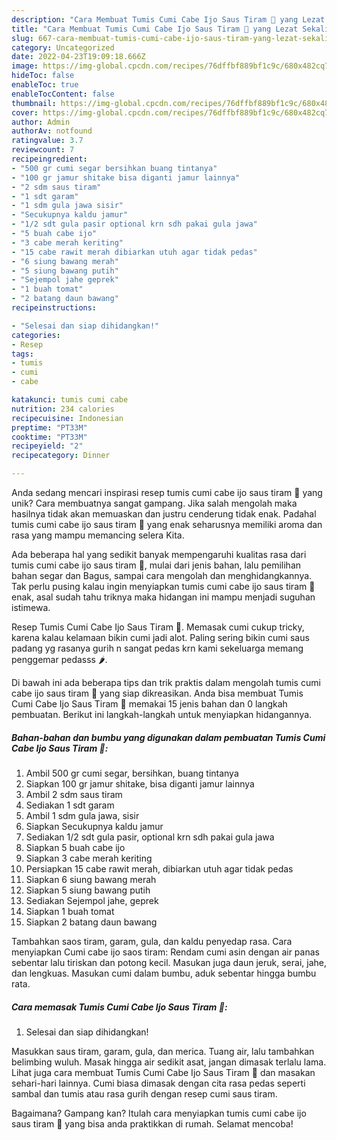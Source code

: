 ```yaml
---
description: "Cara Membuat Tumis Cumi Cabe Ijo Saus Tiram 🦑 yang Lezat Sekali"
title: "Cara Membuat Tumis Cumi Cabe Ijo Saus Tiram 🦑 yang Lezat Sekali"
slug: 667-cara-membuat-tumis-cumi-cabe-ijo-saus-tiram-yang-lezat-sekali
category: Uncategorized
date: 2022-04-23T19:09:18.666Z
image: https://img-global.cpcdn.com/recipes/76dffbf889bf1c9c/680x482cq70/tumis-cumi-cabe-ijo-saus-tiram-foto-resep-utama.jpg
hideToc: false
enableToc: true
enableTocContent: false
thumbnail: https://img-global.cpcdn.com/recipes/76dffbf889bf1c9c/680x482cq70/tumis-cumi-cabe-ijo-saus-tiram-foto-resep-utama.jpg
cover: https://img-global.cpcdn.com/recipes/76dffbf889bf1c9c/680x482cq70/tumis-cumi-cabe-ijo-saus-tiram-foto-resep-utama.jpg
author: Admin
authorAv: notfound
ratingvalue: 3.7
reviewcount: 7
recipeingredient:
- "500 gr cumi segar bersihkan buang tintanya"
- "100 gr jamur shitake bisa diganti jamur lainnya"
- "2 sdm saus tiram"
- "1 sdt garam"
- "1 sdm gula jawa sisir"
- "Secukupnya kaldu jamur"
- "1/2 sdt gula pasir optional krn sdh pakai gula jawa"
- "5 buah cabe ijo"
- "3 cabe merah keriting"
- "15 cabe rawit merah dibiarkan utuh agar tidak pedas"
- "6 siung bawang merah"
- "5 siung bawang putih"
- "Sejempol jahe geprek"
- "1 buah tomat"
- "2 batang daun bawang"
recipeinstructions:

- "Selesai dan siap dihidangkan!"
categories:
- Resep
tags:
- tumis
- cumi
- cabe

katakunci: tumis cumi cabe 
nutrition: 234 calories
recipecuisine: Indonesian
preptime: "PT33M"
cooktime: "PT33M"
recipeyield: "2"
recipecategory: Dinner

---
```





Anda sedang mencari inspirasi resep tumis cumi cabe ijo saus tiram 🦑 yang unik? Cara membuatnya sangat gampang. Jika salah mengolah maka hasilnya tidak akan memuaskan dan justru cenderung tidak enak. Padahal tumis cumi cabe ijo saus tiram 🦑 yang enak seharusnya memiliki aroma dan rasa yang mampu memancing selera Kita.





Ada beberapa hal yang sedikit banyak mempengaruhi kualitas rasa dari tumis cumi cabe ijo saus tiram 🦑, mulai dari jenis bahan, lalu pemilihan bahan segar dan Bagus, sampai cara mengolah dan menghidangkannya. Tak perlu pusing kalau ingin menyiapkan tumis cumi cabe ijo saus tiram 🦑 enak,      asal sudah tahu triknya maka hidangan ini mampu menjadi suguhan istimewa.














Resep Tumis Cumi Cabe Ijo Saus Tiram 🦑. Memasak cumi cukup tricky, karena kalau kelamaan bikin cumi jadi alot. Paling sering bikin cumi saus padang yg rasanya gurih n sangat pedas krn kami sekeluarga memang penggemar pedasss 🌶️.






Di bawah ini ada beberapa tips dan trik praktis dalam mengolah tumis cumi cabe ijo saus tiram 🦑 yang siap dikreasikan. Anda bisa membuat Tumis Cumi Cabe Ijo Saus Tiram 🦑 memakai 15 jenis bahan dan 0 langkah pembuatan. Berikut ini langkah-langkah untuk menyiapkan hidangannya.

<!--inarticleads1-->

##### Bahan-bahan dan bumbu yang digunakan dalam pembuatan Tumis Cumi Cabe Ijo Saus Tiram 🦑:

1. Ambil 500 gr cumi segar, bersihkan, buang tintanya
1. Siapkan 100 gr jamur shitake, bisa diganti jamur lainnya
1. Ambil 2 sdm saus tiram
1. Sediakan 1 sdt garam
1. Ambil 1 sdm gula jawa, sisir
1. Siapkan Secukupnya kaldu jamur
1. Sediakan 1/2 sdt gula pasir, optional krn sdh pakai gula jawa
1. Siapkan 5 buah cabe ijo
1. Siapkan 3 cabe merah keriting
1. Persiapkan 15 cabe rawit merah, dibiarkan utuh agar tidak pedas
1. Siapkan 6 siung bawang merah
1. Siapkan 5 siung bawang putih
1. Sediakan Sejempol jahe, geprek
1. Siapkan 1 buah tomat
1. Siapkan 2 batang daun bawang


Tambahkan saos tiram, garam, gula, dan kaldu penyedap rasa. Cara menyiapkan Cumi cabe ijo saos tiram: Rendam cumi asin dengan air panas sebentar lalu tiriskan dan potong kecil. Masukan juga daun jeruk, serai, jahe, dan lengkuas. Masukan cumi dalam bumbu, aduk sebentar hingga bumbu rata. 

<!--inarticleads2-->

##### Cara memasak Tumis Cumi Cabe Ijo Saus Tiram 🦑:


1. Selesai dan siap dihidangkan!

Masukkan saus tiram, garam, gula, dan merica. Tuang air, lalu tambahkan belimbing wuluh. Masak hingga air sedikit asat, jangan dimasak terlalu lama. Lihat juga cara membuat Tumis Cumi Cabe Ijo Saus Tiram 🦑 dan masakan sehari-hari lainnya. Cumi biasa dimasak dengan cita rasa pedas seperti sambal dan tumis atau rasa gurih dengan resep cumi saus tiram. 

Bagaimana? Gampang kan? Itulah cara menyiapkan tumis cumi cabe ijo saus tiram 🦑 yang bisa anda praktikkan di rumah. Selamat mencoba!

